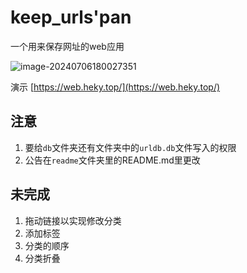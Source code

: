 # keep_urls'pan
一个用来保存网址的web应用



![image-20240706180027351](https://pan.heky.top/d/博客图片/image-20240706180027351.png)

演示 [https://web.heky.top/](https://web.heky.top/)

## 注意
1. 要给`db`文件夹还有文件夹中的`urldb.db`文件写入的权限
2. 公告在`readme`文件夹里的README.md里更改



## 未完成

1. 拖动链接以实现修改分类
3. 添加标签
4. 分类的顺序
5. 分类折叠